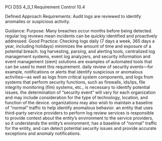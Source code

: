 PCI DSS 4_0_1 Requirement Control 10.4

Defined Approach Requirements:
Audit logs are reviewed to identify anomalies or suspicious activity.

Guidance:
Purpose: Many breaches occur months before being detected. regular log reviews mean incidents can be quickly identified and proactively addressed. Good Practice: Checking logs daily (7 days a week, 365 days a year, including holidays) minimizes the amount of time and exposure of a potential breach. log harvesting, parsing, and alerting tools, centralized log management systems, event log analyzers, and security information and event management (siem) solutions are examples of automated tools that can be used to meet this requirement. daily review of security events—for example, notifications or alerts that identify suspicious or anomalous activities—as well as logs from critical system components, and logs from systems that perform security functions, such as firewalls, ids/ips, file integrity monitoring (fim) systems, etc., is necessary to identify potential issues. the determination of “security event” will vary for each organization and may include consideration for the type of technology, location, and function of the device. organizations may also wish to maintain a baseline of “normal” traffic to help identify anomalous behavior. an entity that uses third-party service providers to perform log review services is responsible to provide context about the entity’s environment to the service providers, so it understands the entity’s environment, has a baseline of “normal” traffic for the entity, and can detect potential security issues and provide accurate exceptions and anomaly notifications.